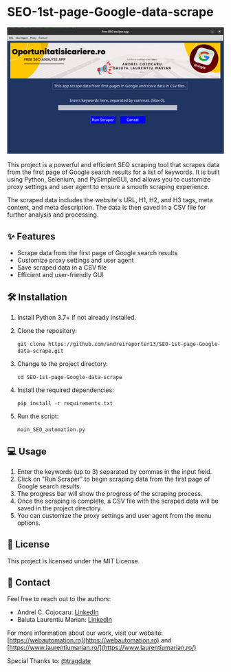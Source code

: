 # SEO-1st-page-Google-data-scrape

![Free SEO analyse app](./GUI_for_App/img/App-photo.png)

This project is a powerful and efficient SEO scraping tool that scrapes data from the first page of Google search results for a list of keywords. It is built using Python, Selenium, and PySimpleGUI, and allows you to customize proxy settings and user agent to ensure a smooth scraping experience.

The scraped data includes the website's URL, H1, H2, and H3 tags, meta content, and meta description. The data is then saved in a CSV file for further analysis and processing.

## :sparkles: Features

- Scrape data from the first page of Google search results
- Customize proxy settings and user agent
- Save scraped data in a CSV file
- Efficient and user-friendly GUI

## :hammer_and_wrench: Installation

1. Install Python 3.7+ if not already installed.

2. Clone the repository:

   ```
   git clone https://github.com/andreireporter13/SEO-1st-page-Google-data-scrape.git
   ```

3. Change to the project directory:

   ```
   cd SEO-1st-page-Google-data-scrape
   ```

4. Install the required dependencies:

   ```
   pip install -r requirements.txt
   ```

5. Run the script:

   ```
   main_SEO_automation.py
   ```

## :computer: Usage

1. Enter the keywords (up to 3) separated by commas in the input field.
2. Click on "Run Scraper" to begin scraping data from the first page of Google search results.
3. The progress bar will show the progress of the scraping process.
4. Once the scraping is complete, a CSV file with the scraped data will be saved in the project directory.
5. You can customize the proxy settings and user agent from the menu options.

## :memo: License

This project is licensed under the MIT License.

## :email: Contact 

Feel free to reach out to the authors:

- Andrei C. Cojocaru: [LinkedIn](https://www.linkedin.com/in/andrei-cojocaru-985932204/)
- Baluta Laurentiu Marian: [LinkedIn](https://www.linkedin.com/in/laurentiu-baluta-3153b9217/)

For more information about our work, visit our website: [https://webautomation.ro](https://webautomation.ro) and [https://www.laurentiumarian.ro/](https://www.laurentiumarian.ro/)

Special Thanks to: [@tragdate](https://tragdate.ninja/)
